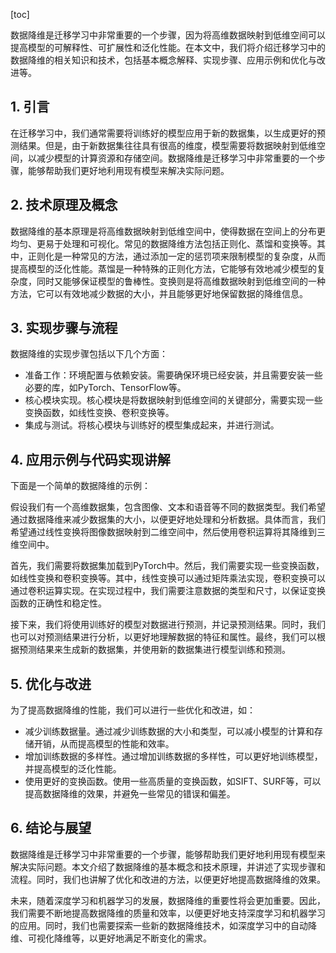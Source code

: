 
[toc]                    
                
                
数据降维是迁移学习中非常重要的一个步骤，因为将高维数据映射到低维空间可以提高模型的可解释性、可扩展性和泛化性能。在本文中，我们将介绍迁移学习中的数据降维的相关知识和技术，包括基本概念解释、实现步骤、应用示例和优化与改进等。

## 1. 引言

在迁移学习中，我们通常需要将训练好的模型应用于新的数据集，以生成更好的预测结果。但是，由于新数据集往往具有很高的维度，模型需要将数据映射到低维空间，以减少模型的计算资源和存储空间。数据降维是迁移学习中非常重要的一个步骤，能够帮助我们更好地利用现有模型来解决实际问题。

## 2. 技术原理及概念

数据降维的基本原理是将高维数据映射到低维空间中，使得数据在空间上的分布更均匀、更易于处理和可视化。常见的数据降维方法包括正则化、蒸馏和变换等。其中，正则化是一种常见的方法，通过添加一定的惩罚项来限制模型的复杂度，从而提高模型的泛化性能。蒸馏是一种特殊的正则化方法，它能够有效地减少模型的复杂度，同时又能够保证模型的鲁棒性。变换则是将高维数据映射到低维空间的一种方法，它可以有效地减少数据的大小，并且能够更好地保留数据的降维信息。

## 3. 实现步骤与流程

数据降维的实现步骤包括以下几个方面：

- 准备工作：环境配置与依赖安装。需要确保环境已经安装，并且需要安装一些必要的库，如PyTorch、TensorFlow等。
- 核心模块实现。核心模块是将数据映射到低维空间的关键部分，需要实现一些变换函数，如线性变换、卷积变换等。
- 集成与测试。将核心模块与训练好的模型集成起来，并进行测试。

## 4. 应用示例与代码实现讲解

下面是一个简单的数据降维的示例：

假设我们有一个高维数据集，包含图像、文本和语音等不同的数据类型。我们希望通过数据降维来减少数据集的大小，以便更好地处理和分析数据。具体而言，我们希望通过线性变换将图像数据映射到二维空间中，然后使用卷积运算将其降维到三维空间中。

首先，我们需要将数据集加载到PyTorch中。然后，我们需要实现一些变换函数，如线性变换和卷积变换等。其中，线性变换可以通过矩阵乘法实现，卷积变换可以通过卷积运算实现。在实现过程中，我们需要注意数据的类型和尺寸，以保证变换函数的正确性和稳定性。

接下来，我们将使用训练好的模型对数据进行预测，并记录预测结果。同时，我们也可以对预测结果进行分析，以更好地理解数据的特征和属性。最终，我们可以根据预测结果来生成新的数据集，并使用新的数据集进行模型训练和预测。

## 5. 优化与改进

为了提高数据降维的性能，我们可以进行一些优化和改进，如：

- 减少训练数据量。通过减少训练数据的大小和类型，可以减小模型的计算和存储开销，从而提高模型的性能和效率。
- 增加训练数据的多样性。通过增加训练数据的多样性，可以更好地训练模型，并提高模型的泛化性能。
- 使用更好的变换函数。使用一些高质量的变换函数，如SIFT、SURF等，可以提高数据降维的效果，并避免一些常见的错误和偏差。

## 6. 结论与展望

数据降维是迁移学习中非常重要的一个步骤，能够帮助我们更好地利用现有模型来解决实际问题。本文介绍了数据降维的基本概念和技术原理，并讲述了实现步骤和流程。同时，我们也讲解了优化和改进的方法，以便更好地提高数据降维的效果。

未来，随着深度学习和机器学习的发展，数据降维的重要性将会更加重要。因此，我们需要不断地提高数据降维的质量和效率，以便更好地支持深度学习和机器学习的应用。同时，我们也需要探索一些新的数据降维技术，如深度学习中的自动降维、可视化降维等，以更好地满足不断变化的需求。

